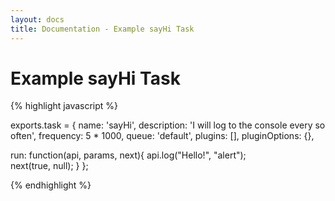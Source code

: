 ```yaml
---
layout: docs
title: Documentation - Example sayHi Task
---
```


# Example sayHi Task

{% highlight javascript %}

exports.task = {
  name:          'sayHi',
  description:   'I will log to the console every so often',
  frequency:     5 * 1000,
  queue:         'default',
  plugins:       [],
  pluginOptions: {},
  
  run: function(api, params, next){
    api.log("Hello!", "alert");      
    next(true, null);
  }
};

{% endhighlight %}